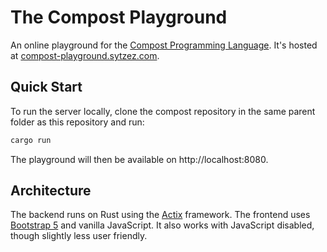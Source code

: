 # The Compost Playground

An online playground for the [Compost Programming Language](https://github.com/sytzez/compost).
It's hosted at [compost-playground.sytzez.com](http://compost-playground.sytzez.com).

## Quick Start

To run the server locally, clone the compost repository in the same parent folder as this repository and run:

```bash
cargo run
```

The playground will then be available on http://localhost:8080.

## Architecture

The backend runs on Rust using the [Actix](https://actix.rs/) framework.
The frontend uses [Bootstrap 5](https://getbootstrap.com/) and vanilla JavaScript.
It also works with JavaScript disabled, though slightly less user friendly.

